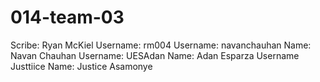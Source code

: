 # 014-team-03
Scribe: Ryan McKiel Username: rm004
Username: navanchauhan Name: Navan Chauhan
Username: UESAdan Name: Adan Esparza
Username Justtiice Name: Justice Asamonye

